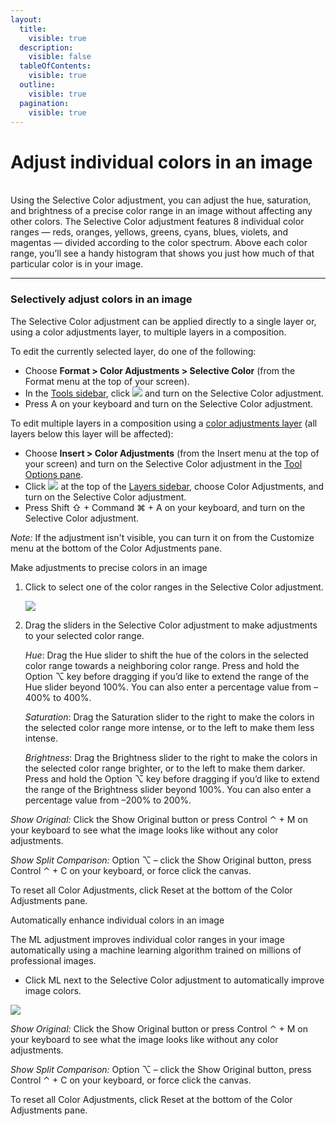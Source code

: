 ```yaml
---
layout:
  title:
    visible: true
  description:
    visible: false
  tableOfContents:
    visible: true
  outline:
    visible: true
  pagination:
    visible: true
---
```


# Adjust individual colors in an image

\
Using the Selective Color adjustment, you can adjust the hue, saturation, and brightness of a precise color range in an image without affecting any other colors. The Selective Color adjustment features 8 individual color ranges — reds, oranges, yellows, greens, cyans, blues, violets, and magentas — divided according to the color spectrum. Above each color range, you’ll see a handy histogram that shows you just how much of that particular color is in your image.

***

### Selectively adjust colors in an image

The Selective Color adjustment can be applied directly to a single layer or, using a color adjustments layer, to multiple layers in a composition.

To edit the currently selected layer, do one of the following:

* Choose **Format > Color Adjustments > Selective Color** (from the Format menu at the top of your screen).
* In the [Tools sidebar](https://www.pixelmator.com/support/guide/pixelmator-pro/#glossary), click ![](https://help.pixelmator.com/pixelmator-pro/3.5/assets/English/1581000192000.png) and turn on the Selective Color adjustment.
* Press A on your keyboard and turn on the Selective Color adjustment.

To edit multiple layers in a composition using a [color adjustments layer](https://www.pixelmator.com/support/guide/pixelmator-pro/1343) (all layers below this layer will be affected):

* Choose **Insert > Color Adjustments** (from the Insert menu at the top of your screen) and turn on the Selective Color adjustment in the [Tool Options pane](https://www.pixelmator.com/support/guide/pixelmator-pro/#glossary).
* Click ![](https://help.pixelmator.com/pixelmator-pro/3.5/assets/English/1648724547000.png) at the top of the [Layers sidebar](https://www.pixelmator.com/support/guide/pixelmator-pro/#glossary), choose Color Adjustments, and turn on the Selective Color adjustment.
* Press Shift ⇧ + Command ⌘ + A on your keyboard, and turn on the Selective Color adjustment.

_Note:_ If the adjustment isn't visible, you can turn it on from the Customize menu at the bottom of the Color Adjustments pane.

Make adjustments to precise colors in an image

1.  Click to select one of the color ranges in the Selective Color adjustment.

    ![](https://help.pixelmator.com/pixelmator-pro/3.5/assets/English/1656326836000.png)
2.  Drag the sliders in the Selective Color adjustment to make adjustments to your selected color range.

    _Hue_: Drag the Hue slider to shift the hue of the colors in the selected color range towards a neighboring color range. Press and hold the Option ⌥ key before dragging if you’d like to extend the range of the Hue slider beyond 100%. You can also enter a percentage value from –400% to 400%.

    _Saturation_: Drag the Saturation slider to the right to make the colors in the selected color range more intense, or to the left to make them less intense.

    _Brightness_: Drag the Brightness slider to the right to make the colors in the selected color range brighter, or to the left to make them darker. Press and hold the Option ⌥ key before dragging if you’d like to extend the range of the Brightness slider beyond 100%. You can also enter a percentage value from –200% to 200%.

_Show Original:_ Click the Show Original button or press Control ⌃ + M on your keyboard to see what the image looks like without any color adjustments.

_Show Split Comparison:_ Option ⌥ – click the Show Original button, press Control ⌃ + C on your keyboard, or force click the canvas.

To reset all Color Adjustments, click Reset at the bottom of the Color Adjustments pane.

Automatically enhance individual colors in an image

The ML adjustment improves individual color ranges in your image automatically using a machine learning algorithm trained on millions of professional images.

* Click ML next to the Selective Color adjustment to automatically improve image colors.

![](https://help.pixelmator.com/pixelmator-pro/3.5/assets/English/1656327707000.png)

_Show Original:_ Click the Show Original button or press Control ⌃ + M on your keyboard to see what the image looks like without any color adjustments.

_Show Split Comparison:_ Option ⌥ – click the Show Original button, press Control ⌃ + C on your keyboard, or force click the canvas.

To reset all Color Adjustments, click Reset at the bottom of the Color Adjustments pane.
